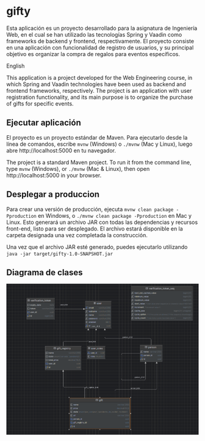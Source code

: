 # gifty



Esta aplicación es un proyecto desarrollado para la asignatura de Ingeniería Web,
en el cual se han utilizado las tecnologías Spring y Vaadin como frameworks de 
backend y frontend, respectivamente. El proyecto consiste en una aplicación con 
funcionalidad de registro de usuarios, y su principal objetivo es organizar la 
compra de regalos para eventos específicos.

English

This application is a project developed for the Web Engineering course, in which 
Spring and Vaadin technologies have been used as backend and frontend frameworks,
respectively. The project is an application with user registration functionality, 
and its main purpose is to organize the purchase of gifts for specific events.


## Ejecutar aplicación

El proyecto es un proyecto estándar de Maven. Para ejecutarlo desde la línea
de comandos, escribe `mvnw` (Windows) o `./mvnw` (Mac y Linux), luego abre 
http://localhost:5000 en tu navegador.

The project is a standard Maven project. To run it from the command line,
type `mvnw` (Windows), or `./mvnw` (Mac & Linux), then open
http://localhost:5000 in your browser.


## Desplegar a produccion

Para crear una versión de producción, ejecuta `mvnw clean package -Pproduction`
en Windows, o `./mvnw clean package -Pproduction` en Mac y Linux.
Esto generará un archivo JAR con todas las dependencias y recursos front-end,
listo para ser desplegado. El archivo estará disponible en la carpeta designada 
una vez completada la construcción.

Una vez que el archivo JAR esté generado, puedes ejecutarlo utilizando
`java -jar target/gifty-1.0-SNAPSHOT.jar`

## Diagrama de clases

![Diagrama de clases](img/diagramaClases.PNG)
